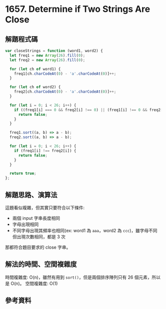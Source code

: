 # 1657. Determine if Two Strings Are Close

## 解題程式碼

```javascript
var closeStrings = function (word1, word2) {
  let freq1 = new Array(26).fill(0);
  let freq2 = new Array(26).fill(0);

  for (let ch of word1) {
    freq1[ch.charCodeAt(0) - 'a'.charCodeAt(0)]++;
  }

  for (let ch of word2) {
    freq2[ch.charCodeAt(0) - 'a'.charCodeAt(0)]++;
  }

  for (let i = 0; i < 26; i++) {
    if ((freq1[i] === 0 && freq2[i] !== 0) || (freq1[i] !== 0 && freq2[i] === 0)) {
      return false;
    }
  }

  freq1.sort((a, b) => a - b);
  freq2.sort((a, b) => a - b);

  for (let i = 0; i < 26; i++) {
    if (freq1[i] !== freq2[i]) {
      return false;
    }
  }

  return true;
};
```

## 解題思路、演算法

這題看似複雜，但其實只要符合以下條件:

- 兩個 input 字串長度相同
- 字母出現相同
- 不同字母出現其頻率也相同(ex: word1 為 `aaa`，word2 為 `ccc`)，雖字母不同但出現次數相同，都是 3 次

那都符合題目要求的 close 字串。

## 解法的時間、空間複雜度

時間複雜度: O(n)，雖然有用到 `sort()`，但是兩個排序陣列只有 26 個元素，所以是 O(n)。
空間複雜度: O(1)

## 參考資料
